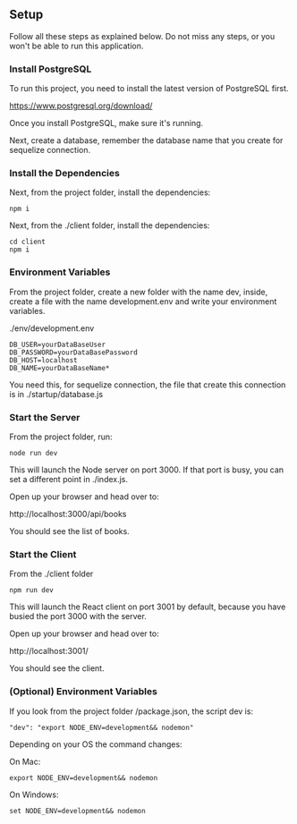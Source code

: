 ## Setup

Follow all these steps as explained below. Do not miss any steps, or you won't be able to run this application.

### Install PostgreSQL

To run this project, you need to install the latest version of PostgreSQL first.

https://www.postgresql.org/download/

Once you install PostgreSQL, make sure it's running.

Next, create a database, remember the database name that you create for sequelize connection.

### Install the Dependencies

Next, from the project folder, install the dependencies:

    npm i

Next, from the ./client folder, install the dependencies:

    cd client
    npm i

### Environment Variables

From the project folder, create a new folder with the name dev, inside, create a file with the name development.env and write your environment variables.

./env/development.env

    DB_USER=yourDataBaseUser
    DB_PASSWORD=yourDataBasePassword
    DB_HOST=localhost
    DB_NAME=yourDataBaseName*    

You need this, for sequelize connection, the file that create this connection is in ./startup/database.js 

### Start the Server

From the project folder, run:

    node run dev

This will launch the Node server on port 3000. If that port is busy, you can set a different point in ./index.js.

Open up your browser and head over to:

http://localhost:3000/api/books

You should see the list of books.

### Start the Client

From the ./client folder

    npm run dev

This will launch the React client on port 3001 by default, because you have busied the port 3000 with the server.

Open up your browser and head over to:

http://localhost:3001/

You should see the client.

### (Optional) Environment Variables

If you look from the project folder /package.json, the script dev is:

    "dev": "export NODE_ENV=development&& nodemon"

Depending on your OS the command changes:

On Mac:

    export NODE_ENV=development&& nodemon

On Windows:

    set NODE_ENV=development&& nodemon
